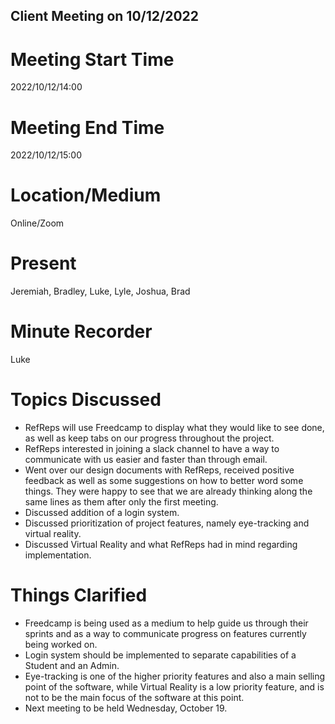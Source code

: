 ## Client Meeting on 10/12/2022

# Meeting Start Time
2022/10/12/14:00

# Meeting End Time
2022/10/12/15:00

# Location/Medium
Online/Zoom

# Present
Jeremiah, Bradley, Luke, Lyle, Joshua, Brad

# Minute Recorder
Luke

# Topics Discussed
- RefReps will use Freedcamp to display what they would like to see done, as well as keep tabs on our progress throughout 
  the project.
- RefReps interested in joining a slack channel to have a way to communicate with us easier and faster than through email.
- Went over our design documents with RefReps, received positive feedback as well as some suggestions on how to better word 
  some things. They were happy to see that we are already thinking along the same lines as them after only the first meeting.
- Discussed addition of a login system.
- Discussed prioritization of project features, namely eye-tracking and virtual reality.
- Discussed Virtual Reality and what RefReps had in mind regarding implementation.

# Things Clarified
- Freedcamp is being used as a medium to help guide us through their sprints and as a way to communicate progress on 
  features currently being worked on.
- Login system should be implemented to separate capabilities of a Student and an Admin.
- Eye-tracking is one of the higher priority features and also a main selling point of the software, while Virtual Reality 
  is a low priority feature, and is not to be the main focus of the software at this point.
- Next meeting to be held Wednesday, October 19.